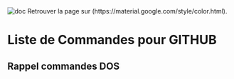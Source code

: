 <img src="https://fayechartre6.000webhostapp.com/github/images/CommandeGITHUB.png" alt="doc" description="Installation GITHUB">
Retrouver la page sur (https://material.google.com/style/color.html).

# Liste de Commandes pour GITHUB

## Rappel commandes DOS